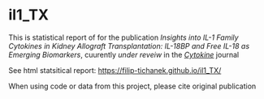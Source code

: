 # il1_TX
This is statistical report of for the publication *Insights into IL-1 Family Cytokines in Kidney Allograft Transplantation: IL-18BP and Free IL-18 as Emerging Biomarkers*, cuurently *under reveiw* in the [*Cytokine*](https://www.sciencedirect.com/journal/cytokine) journal 

See html statsitical report: https://filip-tichanek.github.io/il1_TX/

When using code or data from this project, please cite original publication
